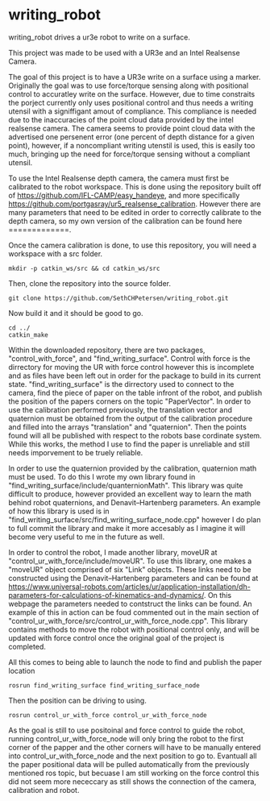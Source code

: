 # writing_robot
writing_robot drives a ur3e robot to write on a surface.

This project was made to be used with a UR3e and an Intel Realsense Camera. 

The goal of this project is to have a UR3e write on a surface using a marker. Originally the goal was to use force/torque sensing along with positional control to accuratley write on the surface. However, due to time constraits the porject currently only uses positional control and thus needs a writing utensil with a signiffigant amout of compliance. This compliance is needed due to the inaccuracies of the point cloud data provided by the intel realsense camera. The camera seems to provide point cloud data with the advertised one persenent error (one percent of depth distance for a given point), however, if a noncompliant writing utenstil is used, this is easily too much, bringing up the need for force/torque sensing without a compliant utensil. 

To use the Intel Realsense depth camera, the camera must first be calibrated to the robot workspace. This is done using the repository built off of https://github.com/IFL-CAMP/easy_handeye, and more specifically https://github.com/portgasray/ur5_realsense_calibration. However there are many parameters that need to be edited in order to correctly calibrate to the depth camera, so my own version of the calibration can be found here =============.


Once the camera calibration is done, to use this repository, you will need a workspace with a src folder.
```
mkdir -p catkin_ws/src && cd catkin_ws/src
```

Then, clone the repository into the source folder.
```
git clone https://github.com/SethCHPetersen/writing_robot.git
```
Now build it and it should be good to go.
```
cd ../
catkin_make
```

Within the downloaded repository, there are two packages, "control_with_force", and "find_writing_surface". Control with force is the dirrectory for moving the UR with force control however this is incomplete and as files have been left out in order for the package to build in its current state. "find_writing_surface" is the dirrectory used to connect to the camera, find the piece of paper on the table infront of the robot, and publish the position of the papers corners on the topic "PaperVector". In order to use the calibration performed previously, the translation vector and quaternion must be obtained from the output of the calibration procedure and filled into the arrays "translation" and "quaternion". Then the points found will all be published with respect to the robots base cordinate system. While this works, the method I use to find the paper is unreliable and still needs imporvement to be truely reliable. 

In order to use the quaternion provided by the calibration, quaternion math must be used. To do this I wrote my own library found in "find_writing_surface/include/quanternionMath". This library was quite difficult to produce, however provided an excellent way to learn the math behind robot quaternions, and Denavit–Hartenberg parameters. An example of how this library is used is in "find_writing_surface/src/find_writing_surface_node.cpp" however I do plan to full commit the library and make it more accesably as I imagine it will become very useful to me in the future as well. 

In order to control the robot, I made another library, moveUR at "control_ur_with_force/include/moveUR". To use this library, one makes a "moveUR" object comprised of six "Link" objects. These links need to be constructed using the Denavit–Hartenberg parameters and can be found at https://www.universal-robots.com/articles/ur/application-installation/dh-parameters-for-calculations-of-kinematics-and-dynamics/. On this webpage the parameters needed to contstruct the links can be found. An example of this in action can be foud commented out in the main section of "control_ur_with_force/src/control_ur_with_force_node.cpp". This library contains methods to move the robot with positional control only, and will be updated with force control once the original goal of the project is completed. 

All this comes to being able to launch the node to find and publish the paper location
```
rosrun find_writing_surface find_writing_surface_node 
```
Then the position can be driving to using.
```
rosrun control_ur_with_force control_ur_with_force_node
```
As the goal is still to use positoinal and force control to guide the robot, running control_ur_with_force_node will only bring the robot to the first corner of the papper and the other corners will have to be manually entered into control_ur_with_force_node and the next position to go to. Evantuall all the paper positional data will be pulled automatically from the previously mentioned ros topic, but becuase I am still working on the force control this did not seem more nececcary as still shows the connection of the camera, calibration and robot. 












